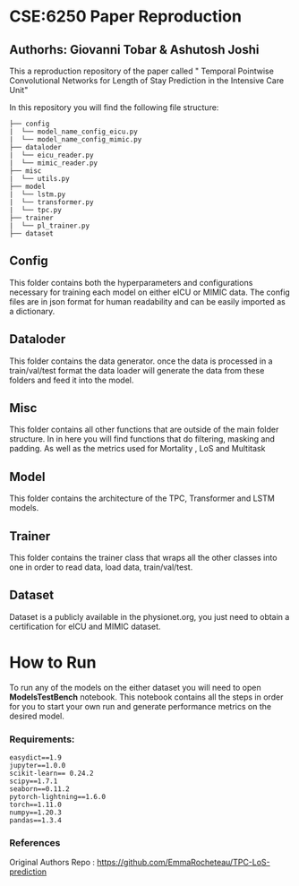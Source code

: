 # CSE:6250 Paper Reproduction
## Authorhs: Giovanni Tobar & Ashutosh Joshi

This a reproduction repository of the paper called " Temporal Pointwise Convolutional Networks for Length of Stay
Prediction in the Intensive Care Unit"

In this repository you will find the following file structure:
```
├── config
|  └── model_name_config_eicu.py
|  └── model_name_config_mimic.py
├── dataloder
|  └── eicu_reader.py
|  └── mimic_reader.py
├── misc
|  └── utils.py
├── model
|  └── lstm.py
|  └── transformer.py
|  └── tpc.py
├── trainer
|  └── pl_trainer.py
├── dataset

```

## Config
This folder contains both the hyperparameters and configurations necessary for training each model on either eICU or MIMIC data.
The config files are in json format for human readability and can be easily imported as a dictionary.

## Dataloder 

This folder contains the data generator. once the data is processed in a train/val/test format the data loader will generate the data from these folders and feed it into the model.
## Misc

This folder contains all other functions that are outside of the main folder structure. In in here you will find functions that do filtering, masking and padding. As well as the metrics used for Mortality , LoS and Multitask

## Model 

This folder contains the architecture of the TPC, Transformer and LSTM models. 

## Trainer

This folder contains the trainer class that wraps all the other classes into one in order to read data, load data, train/val/test.
## Dataset
Dataset is a publicly available in the physionet.org, you just need to obtain a certification for eICU and MIMIC dataset.

# How to Run
To run any of the models on the either dataset you will need to open **ModelsTestBench** notebook. This notebook contains all the steps in order for you to start your own run and generate performance metrics on the desired model. 

### Requirements:
```
easydict==1.9
jupyter==1.0.0
scikit-learn== 0.24.2
scipy==1.7.1
seaborn==0.11.2
pytorch-lightning==1.6.0
torch==1.11.0
numpy==1.20.3
pandas==1.3.4
```
### References
Original Authors Repo : https://github.com/EmmaRocheteau/TPC-LoS-prediction 

